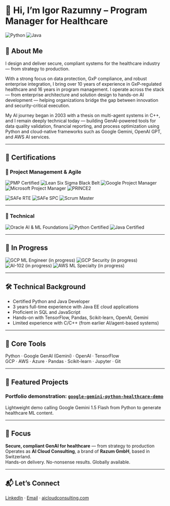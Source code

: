 # 👋 Hi, I’m Igor Razumny – Program Manager for Healthcare

![Python](https://img.shields.io/badge/Python-3776AB?style=for-the-badge&logo=python&logoColor=white)
![Java](https://img.shields.io/badge/Java-ED8B00?style=for-the-badge&logo=openjdk&logoColor=white)

## 👤 About Me

I design and deliver secure, compliant systems for the healthcare industry — from strategy to production.

With a strong focus on data protection, GxP compliance, and robust enterprise integration, I bring over 10 years of experience in GxP-regulated healthcare and 16 years in program management. I operate across the stack — from enterprise architecture and solution design to hands-on AI development — helping organizations bridge the gap between innovation and security-critical execution.

My AI journey began in 2003 with a thesis on multi-agent systems in C++, and I remain deeply technical today — building GenAI-powered tools for data quality validation, financial reporting, and process optimization using Python and cloud-native frameworks such as Google Gemini, OpenAI GPT, and AWS AI services.


---

## 📛 Certifications

### 📁 Project Management & Agile

![PMP Certified](https://img.shields.io/badge/PMP-Certified-blue?style=for-the-badge)
![Lean Six Sigma Black Belt](https://img.shields.io/badge/Lean%20Six%20Sigma-Black%20Belt-yellow?style=for-the-badge)
![Google Project Manager](https://img.shields.io/badge/Google-Project%20Manager-lightgrey?style=for-the-badge)
![Microsoft Project Manager](https://img.shields.io/badge/Microsoft-Project%20Manager-lightgrey?style=for-the-badge)
![PRINCE2](https://img.shields.io/badge/PRINCE2-Project%20Manager-purple?style=for-the-badge)

![SAFe RTE](https://img.shields.io/badge/SAFe-RTE-brightgreen?style=for-the-badge)
![SAFe SPC](https://img.shields.io/badge/SAFe-SPC-green?style=for-the-badge)
![Scrum Master](https://img.shields.io/badge/Scrum%20Alliance-Scrum%20Master-orange?style=for-the-badge)

---

### 🧠 Technical
![Oracle AI & ML Foundations](https://img.shields.io/badge/Oracle-AI%20%26%20ML%20Foundations-F80000?style=for-the-badge&logo=oracle&logoColor=white)
![Python Certified](https://img.shields.io/badge/Python-Certified-3776AB?style=for-the-badge&logo=python&logoColor=white)
![Java Certified](https://img.shields.io/badge/Java-Certified-ED8B00?style=for-the-badge&logo=openjdk&logoColor=white)

---

## 🧪 In Progress

![GCP ML Engineer (in progress)](https://img.shields.io/badge/GCP-ML%20Engineer%20in%20Progress-4285F4?style=for-the-badge&logo=googlecloud&logoColor=white)
![GCP Security (in progress)](https://img.shields.io/badge/GCP-Security%20in%20Progress-4285F4?style=for-the-badge&logo=googlecloud&logoColor=white)
![AI-102 (in progress)](https://img.shields.io/badge/Azure-AI--102%20in%20Progress-0078D4?style=for-the-badge&logo=microsoftazure&logoColor=white)
![AWS ML Specialty (in progress)](https://img.shields.io/badge/AWS-ML%20Specialty%20in%20Progress-232F3E?style=for-the-badge&logo=amazonaws&logoColor=white)

---

## 🛠 Technical Background

- Certified Python and Java Developer  
- 3 years full-time experience with Java EE cloud applications  
- Proficient in SQL and JavaScript  
- Hands-on with TensorFlow, Pandas, Scikit-learn, OpenAI, Gemini  
- Limited experience with C/C++ (from earlier AI/agent-based systems)

---

## 🔧 Core Tools

Python · Google GenAI (Gemini) · OpenAI · TensorFlow  
GCP · AWS · Azure · Pandas · Scikit-learn · Jupyter · Git

---

## 📂 Featured Projects

### Portfolio demonstration: [`google-gemini-python-healthcare-demo`](https://github.com/yourusername/google-gemini-python-healthcare-demo)
Lightweight demo calling Google Gemini 1.5 Flash from Python to generate healthcare ML content.

---

## 🧭 Focus

**Secure, compliant GenAI for healthcare** — from strategy to production  
Operates as **AI Cloud Consulting**, a brand of **Razum GmbH**, based in Switzerland.  
Hands-on delivery. No-nonsense results. Globally available.

---

## 📬 Let’s Connect

[LinkedIn](https://www.linkedin.com/in/irazum) · [Email](mailto:irazum@gmail.com) · [aicloudconsulting.com](https://aicloudconsulting.com)

